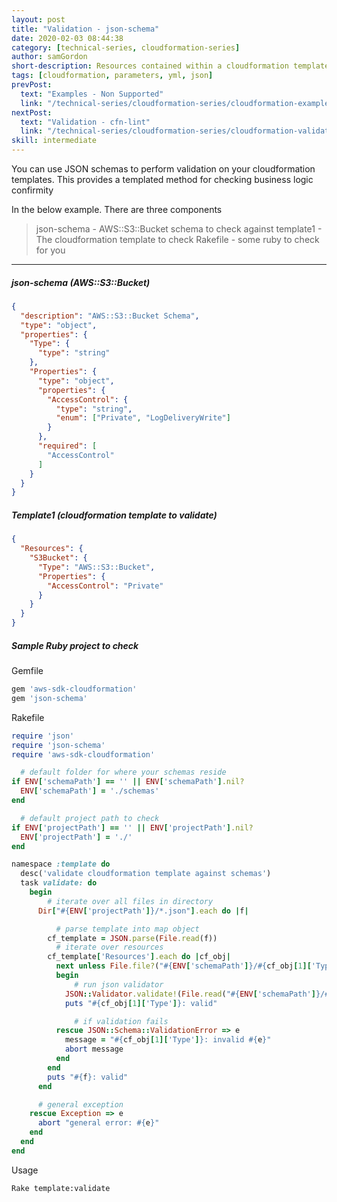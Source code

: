 ```yaml
---
layout: post
title: "Validation - json-schema"
date: 2020-02-03 08:44:38
category: [technical-series, cloudformation-series]
author: samGordon
short-description: Resources contained within a cloudformation template/stack
tags: [cloudformation, parameters, yml, json]
prevPost:
  text: "Examples - Non Supported"
  link: "/technical-series/cloudformation-series/cloudformation-examples-non-supported"
nextPost:
  text: "Validation - cfn-lint"
  link: "/technical-series/cloudformation-series/cloudformation-validate-cfn-lint"
skill: intermediate
---
```


You can use JSON schemas to perform validation on your cloudformation templates. This provides a templated method for checking business logic confirmity

In the below example. There are three components

> json-schema - AWS::S3::Bucket schema to check against
> template1 - The cloudformation template to check
> Rakefile - some ruby to check for you

---

##### json-schema (AWS::S3::Bucket)

```json
{
  "description": "AWS::S3::Bucket Schema",
  "type": "object",
  "properties": {
    "Type": {
      "type": "string"
    },
    "Properties": {
      "type": "object",
      "properties": {
        "AccessControl": {
          "type": "string",
          "enum": ["Private", "LogDeliveryWrite"]
        }
      },
      "required": [
        "AccessControl"
      ]
    }
  }
}
```

##### Template1 (cloudformation template to validate)

```json
{
  "Resources": {
    "S3Bucket": {
      "Type": "AWS::S3::Bucket",
      "Properties": {
        "AccessControl": "Private"
      }
    }
  }
}
```


##### Sample Ruby project to check

Gemfile
```ruby
gem 'aws-sdk-cloudformation'
gem 'json-schema'
```

Rakefile
```ruby
require 'json'
require 'json-schema'
require 'aws-sdk-cloudformation'

  # default folder for where your schemas reside
if ENV['schemaPath'] == '' || ENV['schemaPath'].nil?
  ENV['schemaPath'] = './schemas'
end

  # default project path to check
if ENV['projectPath'] == '' || ENV['projectPath'].nil?
  ENV['projectPath'] = './'
end

namespace :template do
  desc('validate cloudformation template against schemas')
  task validate: do
    begin
        # iterate over all files in directory
      Dir["#{ENV['projectPath']}/*.json"].each do |f|

          # parse template into map object
        cf_template = JSON.parse(File.read(f))
          # iterate over resources
        cf_template['Resources'].each do |cf_obj|
          next unless File.file?("#{ENV['schemaPath']}/#{cf_obj[1]['Type']}.json")
          begin
              # run json validator
            JSON::Validator.validate!(File.read("#{ENV['schemaPath']}/#{cf_obj[1]['Type']}.json"), cf_obj[1])
            puts "#{cf_obj[1]['Type']}: valid"

              # if validation fails
          rescue JSON::Schema::ValidationError => e
            message = "#{cf_obj[1]['Type']}: invalid #{e}"
            abort message
          end
        end
        puts "#{f}: valid"
      end

      # general exception
    rescue Exception => e
      abort "general error: #{e}"
    end
  end
end
```

Usage
```shell
Rake template:validate
```

